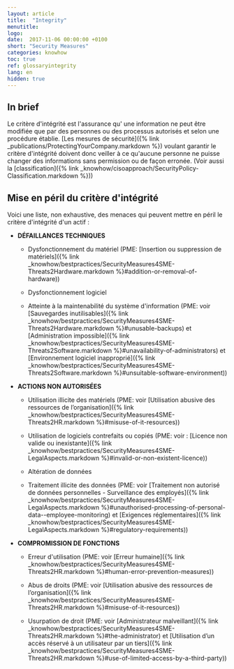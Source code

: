 ```yaml
---
layout: article
title:  "Integrity"
menutitle:
logo:
date:  2017-11-06 00:00:00 +0100
short: "Security Measures"
categories: knowhow
toc: true
ref: glossaryintegrity
lang: en
hidden: true
---
```


## In brief

Le critère d'intégrité est l'assurance qu' une information ne peut être modifiée que par des personnes ou des processus autorisés et selon une procédure établie. [Les mesures de sécurité]({% link _publications/ProtectingYourCompany.markdown %}) voulant garantir le critère d'intégrité doivent donc veiller à ce qu'aucune personne ne puisse changer des informations sans permission ou de façon erronée. (Voir aussi la [classification]({% link _knowhow/cisoapproach/SecurityPolicy-Classification.markdown %}))

## Mise en péril du critère d'intégrité

Voici une liste, non exhaustive, des menaces qui peuvent mettre en péril le critère d'intégrité d'un actif :

* **DÉFAILLANCES TECHNIQUES**
  * Dysfonctionnement du matériel (PME: [Insertion ou suppression de matériels]({% link _knowhow/bestpractices/SecurityMeasures4SME-Threats2Hardware.markdown %}#addition-or-removal-of-hardware))

  * Dysfonctionnement logiciel

  * Atteinte à la maintenabilité du système d'information (PME: voir [Sauvegardes inutilisables]({% link _knowhow/bestpractices/SecurityMeasures4SME-Threats2Hardware.markdown %}#unusable-backups) et [Administration impossible]({% link _knowhow/bestpractices/SecurityMeasures4SME-Threats2Software.markdown %}#unavailability-of-administrators) et [Environnement logiciel inapproprié]({% link _knowhow/bestpractices/SecurityMeasures4SME-Threats2Software.markdown %}#unsuitable-software-environment))

* **ACTIONS NON AUTORISÉES**
  * Utilisation illicite des matériels (PME: voir [Utilisation abusive des ressources de l’organisation]({% link _knowhow/bestpractices/SecurityMeasures4SME-Threats2HR.markdown %}#misuse-of-it-resources))

  * Utilisation de logiciels contrefaits ou copiés (PME: voir : [Licence non valide ou inexistante]({% link _knowhow/bestpractices/SecurityMeasures4SME-LegalAspects.markdown %}#invalid-or-non-existent-licence))

  * Altération de données

  * Traitement illicite des données (PME: voir [Traitement non autorisé de données personnelles - Surveillance des employés]({% link _knowhow/bestpractices/SecurityMeasures4SME-LegalAspects.markdown %}#unauthorised-processing-of-personal-data--employee-monitoring) et [Exigences réglementaires]({% link _knowhow/bestpractices/SecurityMeasures4SME-LegalAspects.markdown %}#regulatory-requirements))

* **COMPROMISSION DE FONCTIONS**
  * Erreur d'utilisation (PME: voir [Erreur humaine]({% link _knowhow/bestpractices/SecurityMeasures4SME-Threats2HR.markdown %}#human-error-prevention-measures))

  * Abus de droits (PME: voir [Utilisation abusive des ressources de l’organisation]({% link _knowhow/bestpractices/SecurityMeasures4SME-Threats2HR.markdown %}#misuse-of-it-resources))

  * Usurpation de droit (PME: voir [Administrateur malveillant]({% link _knowhow/bestpractices/SecurityMeasures4SME-Threats2HR.markdown %}#the-administrator) et [Utilisation d’un accès réservé à un utilisateur par un tiers]({% link _knowhow/bestpractices/SecurityMeasures4SME-Threats2HR.markdown %}#use-of-limited-access-by-a-third-party))
